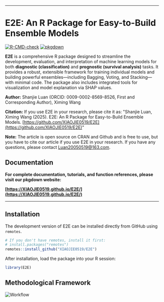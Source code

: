 
---

# E2E: An R Package for Easy-to-Build Ensemble Models

<!-- badges: start -->
[![R-CMD-check](https://github.com/XIAOJIE0519/E2E/actions/workflows/R-CMD-check.yaml/badge.svg)](https://github.com/XIAOJIE0519/E2E/actions/workflows/R-CMD-check.yaml)
[![pkgdown](https://github.com/XIAOJIE0519/E2E/actions/workflows/pkgdown.yaml/badge.svg)](https://github.com/XIAOJIE0519/E2E/actions/workflows/pkgdown.yaml)
<!-- badges: end -->

**E2E** is a comprehensive R package designed to streamline the development, evaluation, and interpretation of machine learning models for both **diagnostic (classification)** and **prognostic (survival analysis)** tasks. It provides a robust, extensible framework for training individual models and building powerful ensembles—including Bagging, Voting, and Stacking—with minimal code. The package also includes integrated tools for visualization and model explanation via SHAP values.

**Author:** Shanjie Luan (ORCID: 0009-0002-8569-8526, First and Corresponding Author), Ximing Wang

**Citation:** If you use E2E in your research, please cite it as:
"Shanjie Luan, Ximing Wang (2025). E2E: An R Package for Easy-to-Build Ensemble Models. [https://github.com/XIAOJIE0519/E2E](https://github.com/XIAOJIE0519/E2E)"

**Note:** The article is open source on CRAN and Github and is free to use, but you have to cite our article if you use E2E in your research. If you have any questions, please contact [Luan20050519@163.com](mailto:Luan20050519@163.com).

## Documentation

**For complete documentation, tutorials, and function references, please visit our pkgdown website:**

**[https://XIAOJIE0519.github.io/E2E/](https://XIAOJIE0519.github.io/E2E/)**

---

## Installation

The development version of E2E can be installed directly from GitHub using `remotes`.

```R
# If you don't have remotes, install it first:
# install.packages("remotes")
remotes::install_github("XIAOJIE0519/E2E")
```

After installation, load the package into your R session:

```R
library(E2E)
```

## Methodological Framework
![Workflow](https://github.com/user-attachments/assets/6a908218-f84d-4b40-83ed-a6c6acb0fe37)

